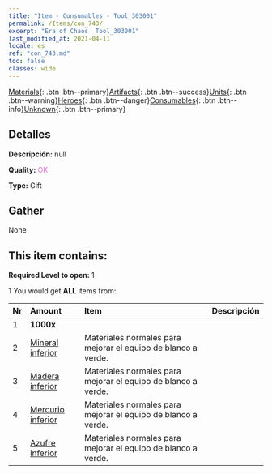 ```yaml
---
title: "Item - Consumables - Tool_303001"
permalink: /Items/con_743/
excerpt: "Era of Chaos  Tool_303001"
last_modified_at: 2021-04-11
locale: es
ref: "con_743.md"
toc: false
classes: wide
---
```

 [Materials](/es/Items/){: .btn .btn--primary}[Artifacts](/es/Items/Artifacts/){: .btn .btn--success}[Units](/es/Items/Units/){: .btn .btn--warning}[Heroes](/es/Items/Heroes/){: .btn .btn--danger}[Consumables](/es/Items/Consumables/){: .btn .btn--info}[Unknown](/es/Items/Unknown/){: .btn .btn--primary}

## Detalles
 **Descripción:** null

 **Quality:** <span style="color: #DA70D6">OK</span>

 **Type:** Gift

## Gather

  None

## This item contains:

 **Required Level to open:** 1

 1 You would get **ALL** items  from:

  | Nr | Amount |     Item    | Descripción |
  |:---|:-------|:------------|:-----------:|
  | 1 |  **1000x** | <i class="fas fa-coins"/> |  | 
  | 2 | [Mineral inferior](/es/Items/mat_1/) | Materiales normales para mejorar el equipo de blanco a verde. | 
  | 3 | [Madera inferior](/es/Items/mat_1/) | Materiales normales para mejorar el equipo de blanco a verde. | 
  | 4 | [Mercurio inferior](/es/Items/mat_2/) | Materiales normales para mejorar el equipo de blanco a verde. | 
  | 5 | [Azufre inferior](/es/Items/mat_3/) | Materiales normales para mejorar el equipo de blanco a verde. | 
